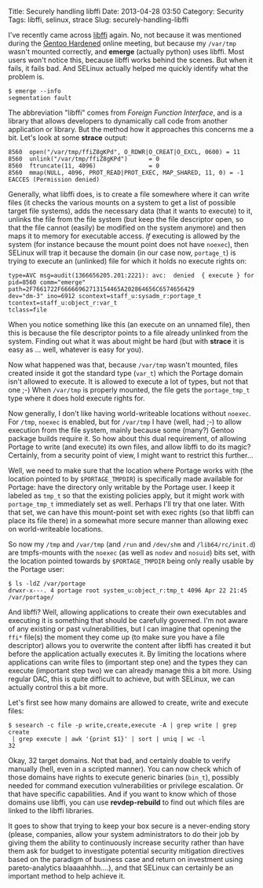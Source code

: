 Title: Securely handling libffi
Date: 2013-04-28 03:50
Category: Security
Tags: libffi, selinux, strace
Slug: securely-handling-libffi

I've recently came across [libffi](http://sourceware.org/libffi/) again.
No, not because it was mentioned during the [Gentoo
Hardened](http://www.gentoo.org/proj/en/hardened) online meeting, but
because my `/var/tmp` wasn't mounted correctly, and **emerge** (actually
python) uses libffi. Most users won't notice this, because libffi works
behind the scenes. But when it fails, it fails bad. And SELinux actually
helped me quickly identify what the problem is.

    $ emerge --info
    segmentation fault

The abbreviation "libffi" comes from *Foreign Function Interface*, and
is a library that allows developers to dynamically call code from
another application or library. But the method how it approaches this
concerns me a bit. Let's look at some **strace** output:

    8560  open("/var/tmp/ffiZ8gKPd", O_RDWR|O_CREAT|O_EXCL, 0600) = 11
    8560  unlink("/var/tmp/ffiZ8gKPd")      = 0
    8560  ftruncate(11, 4096)               = 0
    8560  mmap(NULL, 4096, PROT_READ|PROT_EXEC, MAP_SHARED, 11, 0) = -1 EACCES (Permission denied)

Generally, what libffi does, is to create a file somewhere where it can
write files (it checks the various mounts on a system to get a list of
possible target file systems), adds the necessary data (that it wants to
execute) to it, unlinks the file from the file system (but keep the file
descriptor open, so that the file cannot (easily) be modified on the
system anymore) and then maps it to memory for executable access. *If*
executing is allowed by the system (for instance because the mount point
does not have `noexec`), then SELinux will trap it because the domain
(in our case now, `portage_t`) is trying to execute an (unlinked) file
for which it holds no execute rights on:

    type=AVC msg=audit(1366656205.201:2221): avc:  denied  { execute } for  
    pid=8560 comm="emerge" path=2F7661722F66666962713154465A202864656C6574656429 
    dev="dm-3" ino=6912 scontext=staff_u:sysadm_r:portage_t tcontext=staff_u:object_r:var_t
    tclass=file

When you notice something like this (an execute on an unnamed file),
then this is because the file descriptor points to a file already
unlinked from the system. Finding out what it was about might be hard
(but with **strace** it is easy as ... well, whatever is easy for you).

Now what happened was that, because `/var/tmp` wasn't mounted, files
created inside it got the standard type (`var_t`) which the Portage
domain isn't allowed to execute. It is allowed to execute a lot of
types, but not that one ;-) When `/var/tmp` is properly mounted, the
file gets the `portage_tmp_t` type where it does hold execute rights
for.

Now generally, I don't like having world-writeable locations without
`noexec`. For `/tmp`, `noexec` is enabled, but for `/var/tmp` I have
(well, had ;-) to allow execution from the file system, mainly because
some (many?) Gentoo package builds require it. So how about this dual
requirement, of allowing Portage to write (and execute) its own files,
and allow libffi to do its magic? Certainly, from a security point of
view, I might want to restrict this further...

Well, we need to make sure that the location where Portage works with
(the location pointed to by `$PORTAGE_TMPDIR`) is specifically made
available for Portage: have the directory only writable by the Portage
user. I keep it labeled as `tmp_t` so that the existing policies apply,
but it might work with `portage_tmp_t` immediately set as well. Perhaps
I'll try that one later. With that set, we can have this mount-point set
with exec rights (so that libffi can place its file there) in a somewhat
more secure manner than allowing exec on world-writeable locations.

So now my `/tmp` and `/var/tmp` (and `/run` and `/dev/shm` and
`/lib64/rc/init.d`) are tmpfs-mounts with the `noexec` (as well as
`nodev` and `nosuid`) bits set, with the location pointed towards by
`$PORTAGE_TMPDIR` being only really usable by the Portage user:

    $ ls -ldZ /var/portage
    drwxr-x---. 4 portage root system_u:object_r:tmp_t 4096 Apr 22 21:45 /var/portage/

And libffi? Well, allowing applications to create their own executables
and executing it is something that should be carefully governed. I'm not
aware of any existing or past vulnerabilities, but I can imagine that
opening the `ffi*` file(s) the moment they come up (to make sure you
have a file descriptor) allows you to overwrite the content after libffi
has created it but before the application actually executes it. By
limiting the locations where applications can write files to (important
step one) and the types they can execute (important step two) we can
already manage this a bit more. Using regular DAC, this is quite
difficult to achieve, but with SELinux, we can actually control this a
bit more.

Let's first see how many domains are allowed to create, write and
execute files:

    $ sesearch -c file -p write,create,execute -A | grep write | grep create   
     | grep execute | awk '{print $1}' | sort | uniq | wc -l
    32

Okay, 32 target domains. Not that bad, and certainly doable to verify
manually (hell, even in a scripted manner). You can now check which of
those domains have rights to execute generic binaries (`bin_t`),
possibly needed for command execution vulnerabilities or privilege
escalation. Or that have specific capabilities. And if you want to know
which of those domains use libffi, you can use **revdep-rebuild** to
find out which files are linked to the libffi libraries.

It goes to show that trying to keep your box secure is a never-ending
story (please, companies, allow your system administrators to do their
job by giving them the ability to continuously increase security rather
than have them ask for budget to investigate potential security
mitigation directives based on the paradigm of business case and return
on investment using pareto-analytics blaaaahhhh....), and that SELinux
can certainly be an important method to help achieve it.
